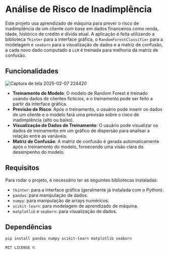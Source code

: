 # Análise de Risco de Inadimplência

Este projeto usa aprendizado de máquina para prever o risco de inadimplência de um cliente com base em dados financeiros como renda, idade, histórico de crédito e dívida atual. A aplicação é feita utilizando a biblioteca `Tkinter` para a interface gráfica, o `RandomForestClassifier` para a modelagem e `seaborn` para a visualização de dados e a matriz de confusão, a cada novo dado computado a `LLM` é treinada para melhoria da matriz de confusão.

## Funcionalidades


![Captura de tela 2025-02-07 224420](https://github.com/user-attachments/assets/11017f45-ef75-420e-8c11-87b56c099162)


- **Treinamento do Modelo**: O modelo de Random Forest é treinado usando dados de clientes fictícios, e o treinamento pode ser feito a partir da interface gráfica.
- **Previsão de Risco**: Após o treinamento, o usuário pode inserir os dados de um cliente e o modelo fará uma previsão sobre o risco de inadimplência (alto ou baixo).
- **Visualização de Dados de Treinamento**: O usuário pode visualizar os dados de treinamento em um gráfico de dispersão para analisar a relação entre as variáveis.
- **Matriz de Confusão**: A matriz de confusão é gerada automaticamente após o treinamento do modelo, fornecendo uma visão clara do desempenho do modelo.

## Requisitos

Para rodar o projeto, é necessário ter as seguintes bibliotecas instaladas:

- `tkinter`: para a interface gráfica (geralmente já instalada com o Python).
- `pandas`: para manipulação de dados.
- `numpy`: para manipulação de arrays numéricos.
- `scikit-learn`: para modelagem de aprendizado de máquina.
- `matplotlib` e `seaborn`: para visualização de dados.

## Dependências

```bash
pip install pandas numpy scikit-learn matplotlib seaborn

MIT LICENSE ©



